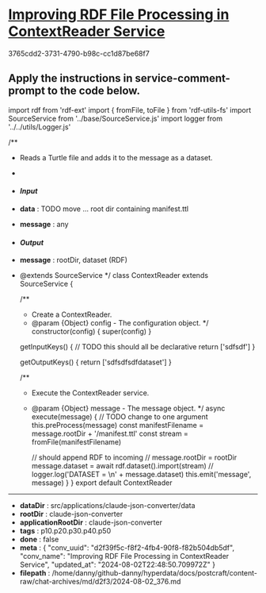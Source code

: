 # [Improving RDF File Processing in ContextReader Service](https://claude.ai/chat/d2f39f5c-f8f2-4fb4-90f8-f82b504db5df)

3765cdd2-3731-4790-b98c-cc1d87be68f7

Apply the instructions in service-comment-prompt to the code below.
---
import rdf from 'rdf-ext'
import { fromFile, toFile } from 'rdf-utils-fs'
import SourceService from '../base/SourceService.js'
import logger from '../../utils/Logger.js'

/**
 * Reads a Turtle file and adds it to the message as a dataset.
 * 
 * #### __*Input*__
 * **data** : TODO move ... root dir containing manifest.ttl
 * **message** : any
 * #### __*Output*__
 * **message** : rootDir, dataset (RDF) 
 * @extends SourceService
 */
class ContextReader extends SourceService {

    /**
     * Create a ContextReader.
     * @param {Object} config - The configuration object.
     */
    constructor(config) {
        super(config)
    }

    getInputKeys() { // TODO this should all be declarative
        return ['sdfsdf']
    }

    getOutputKeys() {
        return ['sdfsdfsdfdataset']
    }


    /**
     * Execute the ContextReader service.
     * @param {Object} message - The message object.
     */
    async execute(message) { // TODO change to one argument 
        this.preProcess(message)
        const manifestFilename = message.rootDir + '/manifest.ttl'
        const stream = fromFile(manifestFilename)

        // should append RDF to incoming
        //   message.rootDir = rootDir
        message.dataset = await rdf.dataset().import(stream)
        //  logger.log('DATASET = \n' + message.dataset)
        this.emit('message', message)
    }
}
export default ContextReader

---

* **dataDir** : src/applications/claude-json-converter/data
* **rootDir** : claude-json-converter
* **applicationRootDir** : claude-json-converter
* **tags** : p10.p20.p30.p40.p50
* **done** : false
* **meta** : {
  "conv_uuid": "d2f39f5c-f8f2-4fb4-90f8-f82b504db5df",
  "conv_name": "Improving RDF File Processing in ContextReader Service",
  "updated_at": "2024-08-02T22:48:50.709972Z"
}
* **filepath** : /home/danny/github-danny/hyperdata/docs/postcraft/content-raw/chat-archives/md/d2f3/2024-08-02_376.md